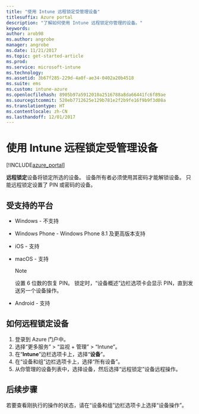 ```yaml
---
title: "使用 Intune 远程锁定受管理设备"
titlesuffix: Azure portal
description: "了解如何使用 Intune 远程锁定你管理的设备。"
keywords: 
author: arob98
ms.author: angrobe
manager: angrobe
ms.date: 11/21/2017
ms.topic: get-started-article
ms.prod: 
ms.service: microsoft-intune
ms.technology: 
ms.assetid: 3b67f285-229d-4a0f-ae34-0402a20b4518
ms.suite: ems
ms.custom: intune-azure
ms.openlocfilehash: 8905b97a5912010a2516788a8da66441fc6f89ae
ms.sourcegitcommit: 520eb7712625e129b781e2f2b9fe16f9b9f3d08a
ms.translationtype: HT
ms.contentlocale: zh-CN
ms.lasthandoff: 12/01/2017
---
```

# <a name="remotely-lock-managed-devices-with-intune"></a>使用 Intune 远程锁定受管理设备


[!INCLUDE[azure_portal](./includes/azure_portal.md)]

**远程锁定**设备将锁定所选的设备。 设备所有者必须使用其密码才能解锁设备。 只能远程锁定设置了 PIN 或密码的设备。

## <a name="supported-platforms"></a>受支持的平台

- Windows - 不支持
- Windows Phone - Windows Phone 8.1 及更高版本支持
- iOS - 支持
- macOS - 支持

    > [!Note]  
    > 设置 6 位数的恢复 PIN。 锁定时，“设备概述”边栏选项卡会显示 PIN，直到发送另一个设备操作。
- Android - 支持

## <a name="how-to-remote-lock-a-device"></a>如何远程锁定设备

1. 登录到 Azure 门户中。
2. 选择“更多服务” > “监视 + 管理” > “Intune”。
3. 在“**Intune**”边栏选项卡上，选择“**设备**”。
4. 在“设备和组”边栏选项卡上，选择“所有设备”。
5. 从你管理的设备列表中，选择设备，然后选择“远程锁定”设备远程操作。

## <a name="next-steps"></a>后续步骤

若要查看刚执行的操作的状态，请在“设备和组”边栏选项卡上选择“设备操作”。
